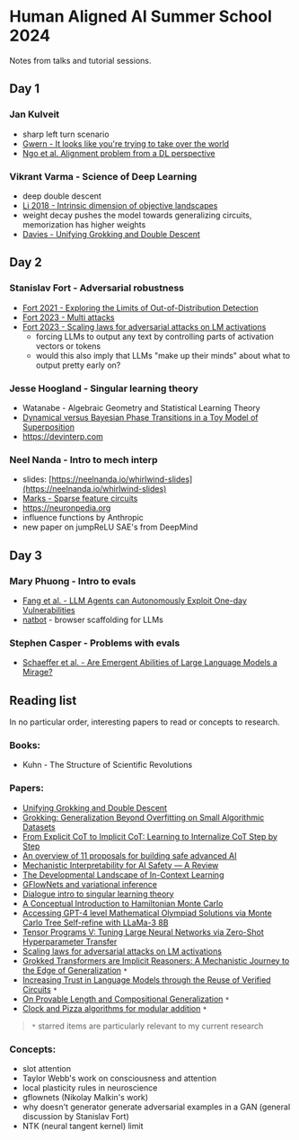 # Human Aligned AI Summer School 2024

Notes from talks and tutorial sessions.

## Day 1

### Jan Kulveit

- sharp left turn scenario
- [Gwern - It looks like you're trying to take over the world](https://gwern.net/fiction/clippy)
- [Ngo et al. Alignment problem from a DL perspective](https://arxiv.org/abs/2209.00626)

### Vikrant Varma - Science of Deep Learning

- deep double descent
- [Li 2018 - Intrinsic dimension of objective landscapes](https://arxiv.org/abs/1804.08838)
- weight decay pushes the model towards generalizing circuits, memorization has higher weights
- [Davies - Unifying Grokking and Double Descent](https://arxiv.org/abs/2303.06173)


## Day 2

### Stanislav Fort - Adversarial robustness

- [Fort 2021 - Exploring the Limits of Out-of-Distribution Detection](https://arxiv.org/abs/2106.03004)
- [Fort 2023 - Multi attacks](https://arxiv.org/abs/2308.03792)
- [Fort 2023 - Scaling laws for adversarial attacks on LM activations](https://arxiv.org/abs/2312.02780)
  - forcing LLMs to output any text by controlling parts of activation vectors or tokens 
  - would this also imply that LLMs "make up their minds" about what to output pretty early on?

### Jesse Hoogland - Singular learning theory

- Watanabe - Algebraic Geometry and Statistical Learning Theory
- [Dynamical versus Bayesian Phase Transitions in a Toy Model of Superposition](https://arxiv.org/abs/2310.06301)
- https://devinterp.com

### Neel Nanda - Intro to mech interp

- slides: [https://neelnanda.io/whirlwind-slides](https://neelnanda.io/whirlwind-slides)
- [Marks - Sparse feature circuits](https://arxiv.org/abs/2403.19647)
- https://neuronpedia.org
- influence functions by Anthropic
- new paper on jumpReLU SAE's from DeepMind


## Day 3

### Mary Phuong - Intro to evals

- [Fang et al. - LLM Agents can Autonomously Exploit One-day Vulnerabilities](https://arxiv.org/abs/2404.08144)
- [natbot](https://github.com/nat/natbot) - browser scaffolding for LLMs

### Stephen Casper - Problems with evals

- [Schaeffer et al. - Are Emergent Abilities of Large Language Models a Mirage?](https://arxiv.org/abs/2304.15004)


## Reading list

In no particular order, interesting papers to read or concepts to research.

### Books:

- Kuhn - The Structure of Scientific Revolutions

### Papers:

- [Unifying Grokking and Double Descent](https://arxiv.org/abs/2303.06173)
- [Grokking: Generalization Beyond Overfitting on Small Algorithmic Datasets](https://arxiv.org/abs/2201.02177v1)
- [From Explicit CoT to Implicit CoT: Learning to Internalize CoT Step by Step](https://arxiv.org/abs/2405.14838)
- [An overview of 11 proposals for building safe advanced AI](https://arxiv.org/abs/2012.07532)
- [Mechanistic Interpretability for AI Safety — A Review](https://leonardbereska.github.io/blog/2024/mechinterpreview/)
- [The Developmental Landscape of In-Context Learning](https://arxiv.org/abs/2402.02364)
- [GFlowNets and variational inference](https://arxiv.org/abs/2210.00580)
- [Dialogue intro to singular learning theory](https://www.lesswrong.com/posts/CmcarN6fGgTGwGuFp/dialogue-introduction-to-singular-learning-theory)
- [A Conceptual Introduction to Hamiltonian Monte Carlo](https://arxiv.org/abs/1701.02434)
- [Accessing GPT-4 level Mathematical Olympiad Solutions via Monte Carlo Tree Self-refine with LLaMa-3 8B](https://arxiv.org/abs/2406.07394)
- [Tensor Programs V: Tuning Large Neural Networks via Zero-Shot Hyperparameter Transfer](https://arxiv.org/abs/2203.03466)
- [Scaling laws for adversarial attacks on LM activations](https://arxiv.org/abs/2312.02780)
- [Grokked Transformers are Implicit Reasoners: A Mechanistic Journey to the Edge of Generalization](https://arxiv.org/abs/2405.15071) `*`
- [Increasing Trust in Language Models through the Reuse of Verified Circuits](https://arxiv.org/abs/2402.02619) `*`
- [On Provable Length and Compositional Generalization](https://arxiv.org/abs/2402.04875) `*`
- [Clock and Pizza algorithms for modular addition](https://arxiv.org/abs/2306.17844) `*`

> `*` starred items are particularly relevant to my current research

### Concepts:

- slot attention
- Taylor Webb's work on consciousness and attention
- local plasticity rules in neuroscience
- gflownets (Nikolay Malkin's work)
- why doesn't generator generate adversarial examples in a GAN (general discussion by Stanislav Fort)
- NTK (neural tangent kernel) limit